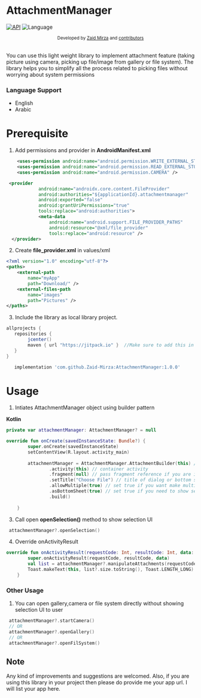 # AttachmentManager

[![API](https://img.shields.io/badge/API-21%2B-brightgreen.svg?style=flat)](https://android-arsenal.com/api?level=21)
![Language](https://img.shields.io/badge/language-Kotlin-orange.svg)
<br/>
<div align="center">
  <sub>Developed by
  <a href="https://twitter.com/zaidmirzait">Zaid Mirza</a> and
  <a href="https://github.com/Zaid-Mirza/AttachmentManager/graphs/contributors">
    contributors
  </a>
</div>
<br/>
                                                                         
You can use this light weight library to implement attachment feature (taking picture using camera, picking up file/image from gallery or file system).
The library helps you to simplify all the process related to picking files without worrying about system permissions
### Language Support

* English
* Arabic


# Prerequisite

1. Add permissions and provider in **AndroidManifest.xml**

```xml
    <uses-permission android:name="android.permission.WRITE_EXTERNAL_STORAGE" />
    <uses-permission android:name="android.permission.READ_EXTERNAL_STORAGE" />
    <uses-permission android:name="android.permission.CAMERA" />
```
```xml
 <provider
            android:name="androidx.core.content.FileProvider"
            android:authorities="${applicationId}.attachmentmanager"
            android:exported="false"
            android:grantUriPermissions="true"
            tools:replace="android:authorities">
            <meta-data
                android:name="android.support.FILE_PROVIDER_PATHS"
                android:resource="@xml/file_provider"
                tools:replace="android:resource" />
  </provider>
```

2. Create **file_provider.xml** in values/xml
```xml
<?xml version="1.0" encoding="utf-8"?>
<paths>
    <external-path
        name="myApp"
        path="Download/" />
    <external-files-path
        name="images"
        path="Pictures" />
</paths>
```


3. Include the library as local library project.
```groovy
allprojects {
   repositories {
      	jcenter()
       	maven { url "https://jitpack.io" }  //Make sure to add this in your project
   }
}
```

```groovy
   implementation 'com.github.Zaid-Mirza:AttachmentManager:1.0.0'
```

# Usage


1. Intiates AttachmentManager object using builder pattern

  **Kotlin**

```kotlin
private var attachmentManager: AttachmentManager? = null

override fun onCreate(savedInstanceState: Bundle?) {
        super.onCreate(savedInstanceState)
        setContentView(R.layout.activity_main)
        
        attachmentManager = AttachmentManager.AttachmentBuilder(this) // must pass Context 
                .activity(this) // container activity
                .fragment(null) // pass fragment reference if you are in fragment
                .setTitle("Choose File") // title of dialog or bottom sheet
                .allowMultiple(true) // set true if you want make multiple selection, default is false
                .asBottomSheet(true) // set true if you need to show selection as bottom sheet, default is as Dialog
                .build()
       
    }
```

3. Call open **openSelection()** method to show selection UI

```kotlin
 attachmentManager?.openSelection()
````

4. Override onActivityResult

```kotlin
override fun onActivityResult(requestCode: Int, resultCode: Int, data: Intent?) {
        super.onActivityResult(requestCode, resultCode, data)
        val list = attachmentManager?.manipulateAttachments(requestCode, resultCode, data) // gives you neccessary detail about attachment like uri,name,size,path and mimtype
        Toast.makeText(this, list?.size.toString(), Toast.LENGTH_LONG).show()
    }
```

### Other Usage

1. You can open gallery,camera or file system directly without showing selection UI to user

```kotlin
 attachmentManager?.startCamera()
 // OR
 attachmentManager?.openGallery()
 // OR
 attachmentManager?.openFilSystem()
```
## Note

Any kind of improvements and suggestions are welcomed. Also, if you are using this library in your project then please do provide me your app url. I will list your app here.

